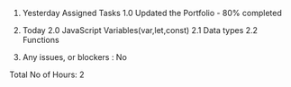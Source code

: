 1. Yesterday
Assigned Tasks
1.0 Updated the Portfolio - 80% completed 

2. Today
2.0 JavaScript Variables(var,let,const)
2.1 Data types
2.2 Functions

3. Any issues, or blockers : No

Total No of Hours: 2